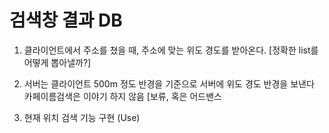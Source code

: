 # 검색창 결과 DB

1. 클라이언트에서 주소를 쳤을 때, 주소에 맞는 위도 경도를 받아온다. [정확한 list를 어떻게 뽑아낼까?]

2. 서버는 클라이언트 500m 정도 반경을 기준으로 서버에 위도 경도 반경을 보낸다
카페이름검색은 이야기 하지 않음 [보류, 혹은 어드밴스

3. 현재 위치 검색 기능 구현 (Use)
